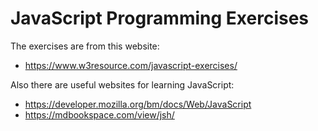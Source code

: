 # JavaScript Programming Exercises

The exercises are from this website:
* https://www.w3resource.com/javascript-exercises/

Also there are useful websites for learning JavaScript:
* https://developer.mozilla.org/bm/docs/Web/JavaScript
* https://mdbookspace.com/view/jsh/
